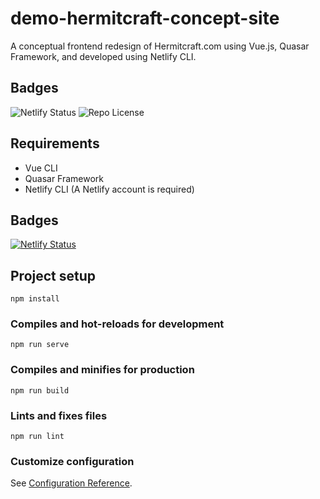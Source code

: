 # demo-hermitcraft-concept-site
A conceptual frontend redesign of Hermitcraft.com using Vue.js, Quasar Framework, and developed using Netlify CLI.

## Badges
![Netlify Status](https://img.shields.io/netlify/97a117ef-c008-48ee-89d8-f443a687cf41)
![Repo License](https://img.shields.io/github/license/RKSCapul/demo-hermitcraft-concept-site-r2?color=blue)


## Requirements
- Vue CLI
- Quasar Framework
- Netlify CLI (A Netlify account is required)

## Badges
[![Netlify Status](https://api.netlify.com/api/v1/badges/97a117ef-c008-48ee-89d8-f443a687cf41/deploy-status)](https://app.netlify.com/sites/demo-hermitcraft-concept/deploys)

## Project setup
```
npm install
```

### Compiles and hot-reloads for development
```
npm run serve
```

### Compiles and minifies for production
```
npm run build
```

### Lints and fixes files
```
npm run lint
```

### Customize configuration
See [Configuration Reference](https://cli.vuejs.org/config/).
